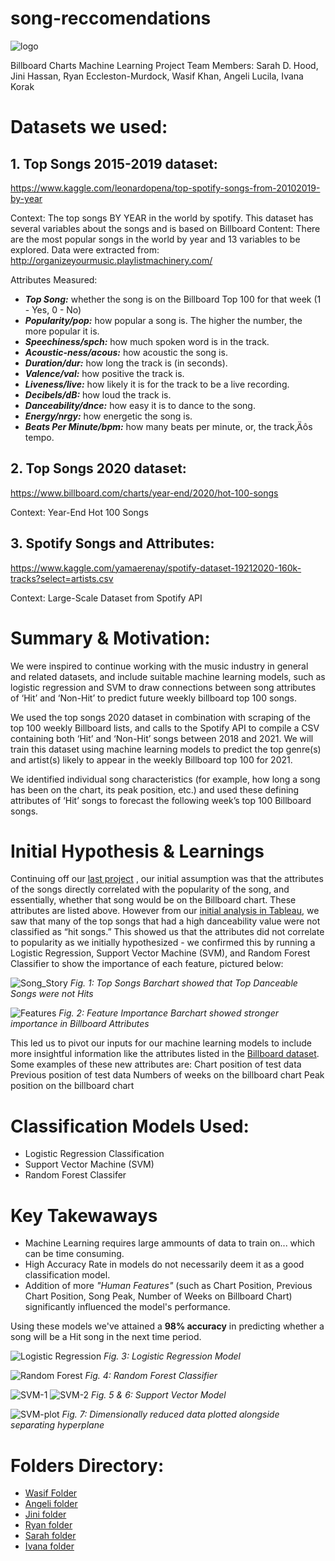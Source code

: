 # song-reccomendations

![logo](https://upload.wikimedia.org/wikipedia/commons/2/2b/Billboard_Hot_100_logo.jpg)

Billboard Charts Machine Learning Project
Team Members: Sarah D. Hood, Jini Hassan, Ryan Eccleston-Murdock, Wasif Khan, Angeli Lucila, Ivana Korak

# Datasets we used: 

## 1. Top Songs 2015-2019 dataset: 
https://www.kaggle.com/leonardopena/top-spotify-songs-from-20102019-by-year 

Context: The top songs BY YEAR in the world by spotify. This dataset has several variables about the songs and is based on Billboard
Content: There are the most popular songs in the world by year and 13 variables to be explored. Data were extracted from: http://organizeyourmusic.playlistmachinery.com/

Attributes Measured:

* ***Top Song:*** whether the song is on the Billboard Top 100 for that week (1 - Yes, 0 - No)
* ***Popularity/pop:*** how popular a song is. The higher the number, the more popular it is.
* ***Speechiness/spch:*** how much spoken word is in the track.
* ***Acoustic-ness/acous:*** how acoustic the song is.
* ***Duration/dur:*** how long the track is (in seconds).
* ***Valence/val:*** how positive the track is.
* ***Liveness/live:*** how likely it is for the track to be a live recording.
* ***Decibels/dB:*** how loud the track is.
* ***Danceability/dnce:*** how easy it is to dance to the song.
* ***Energy/nrgy:*** how energetic the song is.
* ***Beats Per Minute/bpm:*** how many beats per minute, or, the track‚Äôs tempo.


## 2. Top Songs 2020 dataset:
https://www.billboard.com/charts/year-end/2020/hot-100-songs

Context: Year-End Hot 100 Songs

## 3. Spotify Songs and Attributes: 
https://www.kaggle.com/yamaerenay/spotify-dataset-19212020-160k-tracks?select=artists.csv

Context: Large-Scale Dataset from Spotify API

# Summary & Motivation: 

We were inspired to continue working with the music industry in general and related datasets, and include suitable machine learning models, such as logistic regression and SVM to draw connections between song attributes of ‘Hit’ and ‘Non-Hit’ to predict future weekly billboard top 100 songs.

We used the top songs 2020 dataset in combination with scraping of the top 100 weekly Billboard lists, and  calls to the Spotify API to compile a CSV containing both ‘Hit’ and ‘Non-Hit’ songs between 2018 and 2021. We will train this dataset using machine learning models to predict the top genre(s) and artist(s) likely to appear in the weekly Billboard top 100 for 2021. 

We identified individual song characteristics (for example, how long a song has been on the chart, its peak position, etc.) and used these defining attributes of ‘Hit’ songs to forecast the following week’s top 100 Billboard songs. 


# Initial Hypothesis & Learnings

Continuing off our [last project](https://github.com/reccleston/music-project) , our initial assumption was that the attributes of the songs directly correlated with the popularity of the song, and essentially, whether that song would be on the Billboard chart. These attributes are listed above. However from our [initial analysis in Tableau](angeli/SongStory.twbx), we saw that many of the top songs that had a high danceability value were not classified as “hit songs.” This showed us that the attributes did not correlate to popularity as we initially hypothesized - we confirmed this by running a Logistic Regression, Support Vector Machine (SVM), and Random Forest Classifier to show the importance of each feature, pictured below:


![Song_Story](angeli/Song_Story.png)
*Fig. 1: Top Songs Barchart showed that Top Danceable Songs were not Hits*


![Features](data/feature_importanceW2021.png)
*Fig. 2: Feature Importance Barchart showed stronger importance in Billboard Attributes*

This led us to pivot our inputs for our machine learning models to include more insightful information like the attributes listed in the [Billboard dataset](BB_Final.csv). Some examples of these new attributes are:
Chart position of test data
Previous position of test data
Numbers of weeks on the billboard chart
Peak position on the billboard chart


# Classification Models Used:
* Logistic Regression Classification
* Support Vector Machine (SVM)
* Random Forest Classifer

# Key Takewaways

* Machine Learning requires large ammounts of data to train on... which can be time consuming.
* High Accuracy Rate in models do not necessarily deem it as a good classification model. 
* Addition of more *"Human Features"* (such as Chart Position, Previous Chart Position, Song Peak, Number of Weeks on Billboard Chart) significantly influenced the model's performance. 

Using these models we've attained a **98% accuracy** in predicting whether a song will be a Hit song in the next time period. 

![Logistic Regression](images/logisticregression.png)
*Fig. 3: Logistic Regression Model*

![Random Forest](images/randomforest.png)
*Fig. 4: Random Forest Classifier*

![SVM-1](images/SVM1.png)
![SVM-2](images/SVM2.png)
*Fig. 5 & 6: Support Vector Model*

![SVM-plot](images/SVM_plot.png)
*Fig. 7: Dimensionally reduced data plotted alongside separating hyperplane*


# Folders Directory:
* [Wasif Folder](https://github.com/reccleston/song-recomendations/tree/main/wasif)
* [Angeli folder](https://github.com/reccleston/song-recomendations/tree/main/angeli) 
* [Jini folder](https://github.com/reccleston/song-recomendations/tree/main/jini)
* [Ryan folder](https://github.com/reccleston/song-recomendations/tree/main/ryan/data)
* [Sarah folder](https://github.com/reccleston/song-recomendations/tree/main/sarah) 
* [Ivana folder](https://github.com/reccleston/song-recomendations/tree/main/ivana)


